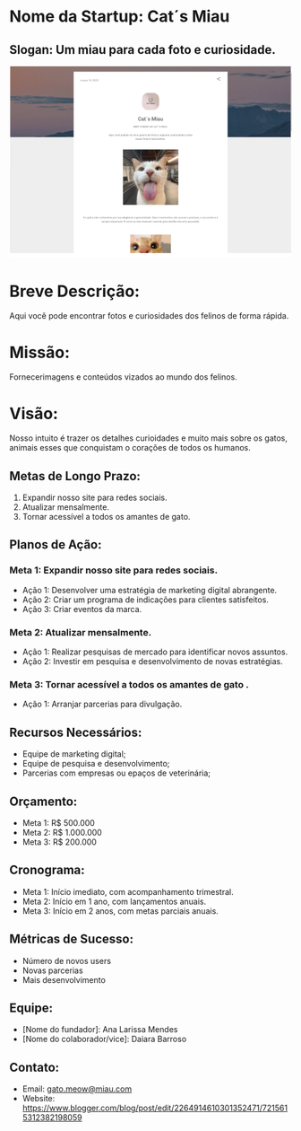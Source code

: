 # Nome da Startup: Cat´s Miau
## Slogan: Um miau para cada foto e curiosidade.

<img src="gatin.png">

# Breve Descrição:
Aqui você pode encontrar fotos e curiosidades dos felinos de forma rápida.

# Missão:

Fornecerimagens e conteúdos vizados ao mundo dos felinos.

# Visão: 
Nosso intuito é trazer os detalhes curioidades e muito mais sobre os gatos, animais esses que conquistam o corações de todos os humanos.

## Metas de Longo Prazo:

1.  Expandir nosso site para redes sociais.
2.  Atualizar mensalmente.
3.  Tornar acessível a todos os amantes de gato.

## Planos de Ação:

### Meta 1: Expandir nosso site para redes sociais.

* Ação 1: Desenvolver uma estratégia de marketing digital abrangente.
* Ação 2: Criar um programa de indicações para clientes satisfeitos.
* Ação 3: Criar eventos da marca.

### Meta 2: Atualizar mensalmente.

* Ação 1: Realizar pesquisas de mercado para identificar novos assuntos.
* Ação 2: Investir em pesquisa e desenvolvimento de novas estratégias.

### Meta 3: Tornar acessível a todos os amantes de gato .

* Ação 1: Arranjar parcerias para divulgação.

## Recursos Necessários:

* Equipe de marketing digital;
* Equipe de pesquisa e desenvolvimento;
* Parcerias com empresas ou epaços de veterinária;

## Orçamento:

* Meta 1: R$ 500.000
* Meta 2: R$ 1.000.000
* Meta 3: R$ 200.000

## Cronograma:

* Meta 1: Início imediato, com acompanhamento trimestral.
* Meta 2: Início em 1 ano, com lançamentos anuais.
* Meta 3: Início em 2 anos, com metas parciais anuais.

## Métricas de Sucesso:

* Número de novos users
* Novas parcerias
* Mais desenvolvimento

## Equipe:

* \[Nome do fundador]: Ana Larissa Mendes
* \[Nome do colaborador/vice]: Daiara Barroso


## Contato:

* Email: gato.meow@miau.com
* Website: https://www.blogger.com/blog/post/edit/2264914610301352471/7215615312382198059
